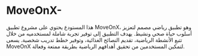 # MoveOnX-
هذا المستودع يحتوي على مشروع تطبيق MoveOnX، وهو تطبيق رياضي مصمم لتعزيز أسلوب حياة صحي ونشيط. يهدف التطبيق إلى توفير تجربة شاملة لمستخدميه من خلال تتبع الأنشطة الرياضية، تقديم النصائح الغذائية، وتوفير خطط تدريب شخصية. يسعى MoveOnX لتمكين المستخدمين من تحقيق أهدافهم الرياضية بطريقة ممتعة وفعالة.
